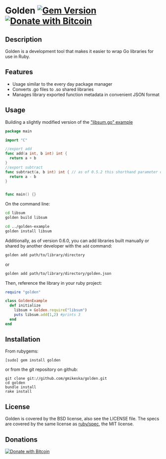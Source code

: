 # Golden [![Gem Version](https://badge.fury.io/rb/golden.svg)](https://badge.fury.io/rb/golden) [![Donate with Bitcoin](https://en.cryptobadges.io/badge/micro/33nyGe6DE2HmnVVn76o9PRrBizSJ5EVfkZ)](https://en.cryptobadges.io/donate/33nyGe6DE2HmnVVn76o9PRrBizSJ5EVfkZ)

## Description

Golden is a development tool that makes it easier to wrap Go libraries for use in Ruby.

## Features

* Usage similar to the every day package manager
* Converts .go files to .so shared libraries
* Manages library exported function metadata in convenient JSON format

## Usage
Building a slightly modified version of the ["libsum.go" example](https://c7.se/go-and-ruby-ffi/)
```go
package main

import "C"

//export add
func add(a int, b int) int {
  return a + b
}
//export subtract
func subtract(a, b int) int { // as of 0.5.2 this shorthand parameter declaration is supported!
  return a - b
}


func main() {}

```
On the command line:
```bash
cd libsum
golden build libsum

cd ../golden-example
golden install libsum
```

Additionally, as of version 0.6.0, you can add libraries built manually or shared by another developer with the `add` command:
```bash
golden add path/to/library/directory
```
or
```bash
golden add path/to/library/directory/golden.json
```

Then, reference the library in your ruby project:
```ruby
require "golden"

class GoldenExample
  def initialize
    libsum = Golden.require("libsum")
    puts libsum.add(1,2) #prints 3
  end
end

```

## Installation

From rubygems:

    [sudo] gem install golden

or from the git repository on github:

    git clone git://github.com/gmikeska/golden.git
    cd golden
    bundle install
    rake install

## License

Golden is covered by the BSD license, also see the LICENSE file.
The specs are covered by the same license as [ruby/spec](https://github.com/ruby/spec), the MIT license.

## Donations
[![Donate with Bitcoin](https://en.cryptobadges.io/badge/big/33nyGe6DE2HmnVVn76o9PRrBizSJ5EVfkZ)](https://en.cryptobadges.io/donate/33nyGe6DE2HmnVVn76o9PRrBizSJ5EVfkZ)
